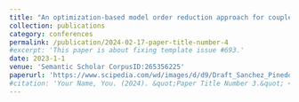```yaml
---
title: "An optimization-based model order reduction approach for coupled problems: application to thermo-hydro-mechanical systems"
collection: publications
category: conferences
permalink: /publication/2024-02-17-paper-title-number-4
#excerpt: 'This paper is about fixing template issue #693.'
date: 2023-1-1
venue: 'Semantic Scholar CorpusID:265356225'
paperurl: 'https://www.scipedia.com/wd/images/d/d9/Draft_Sanchez_Pinedo_755799274pap_193.pdf'
#citation: 'Your Name, You. (2024). &quot;Paper Title Number 3.&quot; <i>GitHub Journal of Bugs</i>. 1(3).'
---
```


